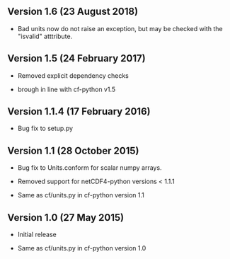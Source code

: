 Version 1.6 (23 August 2018)
----------------------------

* Bad units now do not raise an exception, but may be checked with
  the "isvalid" atttribute.
	
Version 1.5 (24 February 2017)
------------------------------

* Removed explicit dependency checks

* brough in line with cf-python v1.5
	
Version 1.1.4 (17 February 2016)
--------------------------------

* Bug fix to setup.py
	
Version 1.1 (28 October 2015)
-----------------------------

* Bug fix to Units.conform for scalar numpy arrays.

* Removed support for netCDF4-python versions < 1.1.1

* Same as cf/units.py in cf-python version 1.1

Version 1.0 (27 May 2015)
-------------------------

* Initial release

* Same as cf/units.py in cf-python version 1.0
